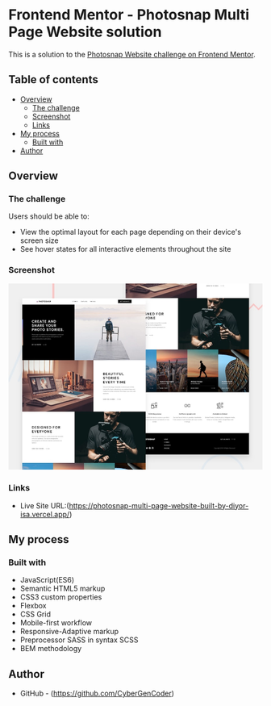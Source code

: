 # Frontend Mentor - Photosnap Multi Page Website solution

This is a solution to the [Photosnap Website challenge on Frontend Mentor](https://www.frontendmentor.io/challenges/photosnap-multipage-website-nMDSrNmNW). 

## Table of contents

- [Overview](#overview)
  - [The challenge](#the-challenge)
  - [Screenshot](#screenshot)
  - [Links](#links)
- [My process](#my-process)
  - [Built with](#built-with)
- [Author](#author)

## Overview

### The challenge

Users should be able to:

- View the optimal layout for each page depending on their device's screen size
- See hover states for all interactive elements throughout the site

### Screenshot

![](./preview.jpg)

### Links

- Live Site URL:(https://photosnap-multi-page-website-built-by-diyor-isa.vercel.app/)

## My process

### Built with

- JavaScript(ES6)
- Semantic HTML5 markup
- CSS3 custom properties
- Flexbox
- CSS Grid
- Mobile-first workflow
- Responsive-Adaptive markup
- Preprocessor SASS in syntax SCSS
- BEM methodology

## Author

- GitHub - (https://github.com/CyberGenCoder)
